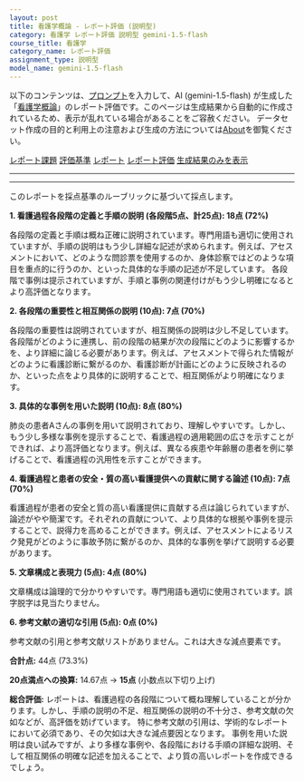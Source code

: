 ```yaml
---
layout: post
title: 看護学概論 - レポート評価 (説明型)
category: 看護学 レポート評価 説明型 gemini-1.5-flash
course_title: 看護学
category_name: レポート評価
assignment_type: 説明型
model_name: gemini-1.5-flash
---
```


以下のコンテンツは、[プロンプト](https://github.com/takedatoshiyuki/synthetic_assignments/tree/main/generated/看護学/gemini-1.5-flash/prompt_レポート評価-説明型.md)を入力して、AI (gemini-1.5-flash) が生成した「[看護学概論](/contents/看護学/)」のレポート評価です。このページは生成結果から自動的に作成されているため、表示が乱れている場合があることをご容赦ください。
データセット作成の目的と利用上の注意および生成の方法については[About](/About)を御覧ください。

[レポート課題](../レポート課題-説明型)
[評価基準](../評価基準-説明型)
[レポート](../レポート-説明型)
[レポート評価](../レポート評価-説明型)
[生成結果のみを表示](https://github.com/takedatoshiyuki/synthetic_assignments/tree/main/generated/看護学/gemini-1.5-flash/レポート評価-説明型.md)
  

***
***
  
このレポートを採点基準のルーブリックに基づいて採点します。

**1. 看護過程各段階の定義と手順の説明 (各段階5点、計25点): 18点 (72%)**

各段階の定義と手順は概ね正確に説明されています。専門用語も適切に使用されていますが、手順の説明はもう少し詳細な記述が求められます。例えば、アセスメントにおいて、どのような問診票を使用するのか、身体診察ではどのような項目を重点的に行うのか、といった具体的な手順の記述が不足しています。  各段階で事例は提示されていますが、手順と事例の関連付けがもう少し明確になるとより高評価となります。


**2. 各段階の重要性と相互関係の説明 (10点): 7点 (70%)**

各段階の重要性は説明されていますが、相互関係の説明は少し不足しています。各段階がどのように連携し、前の段階の結果が次の段階にどのように影響するかを、より詳細に論じる必要があります。例えば、アセスメントで得られた情報がどのように看護診断に繋がるのか、看護診断が計画にどのように反映されるのか、といった点をより具体的に説明することで、相互関係がより明確になります。


**3. 具体的な事例を用いた説明 (10点): 8点 (80%)**

肺炎の患者Aさんの事例を用いて説明されており、理解しやすいです。しかし、もう少し多様な事例を提示することで、看護過程の適用範囲の広さを示すことができれば、より高評価となります。例えば、異なる疾患や年齢層の患者を例に挙げることで、看護過程の汎用性を示すことができます。


**4. 看護過程と患者の安全・質の高い看護提供への貢献に関する論述 (10点): 7点 (70%)**

看護過程が患者の安全と質の高い看護提供に貢献する点は論じられていますが、論述がやや簡潔です。それぞれの貢献について、より具体的な根拠や事例を提示することで、説得力を高めることができます。例えば、アセスメントによるリスク発見がどのように事故予防に繋がるのか、具体的な事例を挙げて説明する必要があります。


**5. 文章構成と表現力 (5点): 4点 (80%)**

文章構成は論理的で分かりやすいです。専門用語も適切に使用されています。誤字脱字は見当たりません。


**6. 参考文献の適切な引用 (5点): 0点 (0%)**

参考文献の引用と参考文献リストがありません。これは大きな減点要素です。


**合計点:** 44点 (73.3%)

**20点満点への換算:** 14.67点  → **15点** (小数点以下切り上げ)


**総合評価:**  レポートは、看護過程の各段階について概ね理解していることが分かります。しかし、手順の説明の不足、相互関係の説明の不十分さ、参考文献の欠如などが、高評価を妨げています。  特に参考文献の引用は、学術的なレポートにおいて必須であり、その欠如は大きな減点要因となります。  事例を用いた説明は良い試みですが、より多様な事例や、各段階における手順の詳細な説明、そして相互関係の明確な記述を加えることで、より質の高いレポートを作成できるでしょう。
